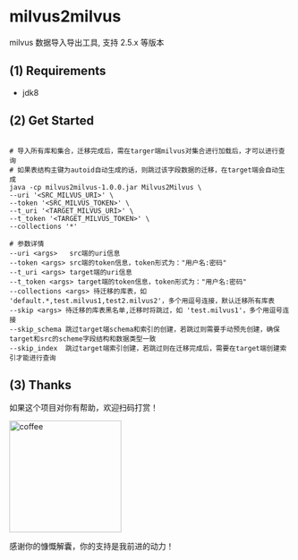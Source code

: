 # milvus2milvus

milvus 数据导入导出工具, 支持 2.5.x 等版本

## (1) Requirements
- jdk8

## (2) Get Started

```shell

# 导入所有库和集合，迁移完成后，需在targer端milvus对集合进行加载后，才可以进行查询
# 如果表结构主键为autoid自动生成的话，则跳过该字段数据的迁移，在target端会自动生成
java -cp milvus2milvus-1.0.0.jar Milvus2Milvus \
--uri '<SRC_MILVUS_URI>' \
--token '<SRC_MILVUS_TOKEN>' \
--t_uri '<TARGET_MILVUS_URI>' \
--t_token '<TARGET_MILVUS_TOKEN>' \
--collections '*'

# 参数详情
--uri <args>   src端的uri信息
--token <args> src端的token信息，token形式为："用户名:密码"
--t_uri <args> target端的uri信息
--t_token <args> target端的token信息，token形式为："用户名:密码"
--collections <args> 待迁移的库表，如 'default.*,test.milvus1,test2.milvus2'，多个用逗号连接，默认迁移所有库表
--skip <args> 待迁移的库表黑名单,迁移时将跳过，如 'test.milvus1'，多个用逗号连接
--skip_schema 跳过target端schema和索引的创建，若跳过则需要手动预先创建，确保target和src的scheme字段结构和数据类型一致
--skip_index  跳过target端索引创建，若跳过则在迁移完成后，需要在target端创建索引才能进行查询

```
## (3) Thanks

如果这个项目对你有帮助，欢迎扫码打赏！

<img src="images/coffee.png" alt="coffee" width="200" height="200">

感谢你的慷慨解囊，你的支持是我前进的动力！
